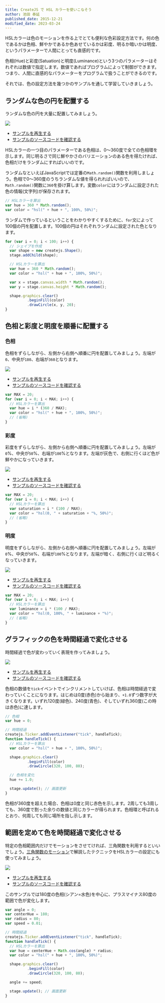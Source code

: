```yaml
---
title: CreateJS で HSL カラーを使いこなそう
author: 池田 泰延
published_date: 2015-12-21
modified_date: 2023-03-24
---
```


HSLカラーは色のモーションを作る上でとても便利な色彩設定方法です。何の色であるかは色相、鮮やかであるか色あせているかは彩度、明るか暗いかは明度、というパラメーターで人間にとっても直感的です。

色相(Hue)と彩度(Satuation)と明度(Luminance)という3つのパラメーターはそれぞれは数値で指定します。数値であればプログラムによって制御ができます。つまり、人間に直感的なパラメーターをプログラムで扱うことができるのです。

それでは、色の設定方法を幾つかのサンプルを通して学習していきましょう。

## ランダムな色の円を配置する

ランダムな色の円を大量に配置してみましょう。

![](../imgs/color_hsl_dots.html.png)

- [サンプルを再生する](https://ics-creative.github.io/tutorial-createjs/samples/color_hsl_dots.html)
- [サンプルのソースコードを確認する](../samples/color_hsl_dots.html)

HSLカラーの一つ目のパラメーターである色相は、0〜360度で全ての色相環を示します。同じ明るさで同じ鮮やかさのバリエーションのある色を得たければ、色相だけをランダムにすればいいのです。

ランダムなといえばJavaScriptでは定番の`Math.random()`関数を利用しましょう。色相で0〜360度のうちランダムな値を得られればいいので、`Math.random()`関数に`360`を掛け算します。変数`color`にはランダムに設定された色の情報(文字列)が保存されます。

```js
// HSLカラーを算出
var hue = 360 * Math.random();
var color = "hsl(" + hue + ", 100%, 50%)";
```

ランダムで作っているということをわかりやすくするために、`for`文によって100個の円を配置します。100個の円はそれぞれランダムに設定された色となります。

```js
for (var i = 0; i < 100; i++) {
  // シェイプを作成
  var shape = new createjs.Shape();
  stage.addChild(shape);

  // HSLカラーを算出
  var hue = 360 * Math.random();
  var color = "hsl(" + hue + ", 100%, 50%)";

  var x = stage.canvas.width * Math.random();
  var y = stage.canvas.height * Math.random();

  shape.graphics.clear()
          .beginFill(color)
          .drawCircle(x, y, 20);
}
```

## 色相と彩度と明度を順番に配置する

### 色相

色相をずらしながら、左側から右側へ順番に円を配置してみましょう。左端が`0`、中央が`180`、右端が`360`となります。

![](../imgs/color_hsl_dots_hue.html.png)

- [サンプルを再生する](https://ics-creative.github.io/tutorial-createjs/samples/color_hsl_dots_hue.html)
- [サンプルのソースコードを確認する](../samples/color_hsl_dots_hue.html)


```js
var MAX = 20;
for (var i = 0; i < MAX; i++) {
  // HSLカラーを算出
  var hue = i * (360 / MAX);
  var color = "hsl(" + hue + ", 100%, 50%)";
  // (省略)
}
```

### 彩度

彩度をずらしながら、左側から右側へ順番に円を配置してみましょう。左端が`0`%、中央が`50`%、右端が`100`%となります。左端が灰色で、右側に行くほど色が鮮やかになっていきます。

![](../imgs/color_hsl_dots_satuation.html.png)

- [サンプルを再生する](https://ics-creative.github.io/tutorial-createjs/samples/color_hsl_dots_satuation.html)
- [サンプルのソースコードを確認する](../samples/color_hsl_dots_satuation.html)

```js
var MAX = 20;
for (var i = 0; i < MAX; i++) {
  // HSLカラーを算出
  var saturation = i * (100 / MAX);
  var color = "hsl(0, " + saturation + "%, 50%)";
  // (省略)
}
```

### 明度

明度をずらしながら、左側から右側へ順番に円を配置してみましょう。左端が`0`%、中央が`50`%、右端が`100`%となります。左端が暗く、右側に行くほど明るくなっていきます。

![](../imgs/color_hsl_dots_luminance.html.png)

- [サンプルを再生する](https://ics-creative.github.io/tutorial-createjs/samples/color_hsl_dots_luminance.html)
- [サンプルのソースコードを確認する](../samples/color_hsl_dots_luminance.html)


```js
var MAX = 20;
for (var i = 0; i < MAX; i++) {
  // HSLカラーを算出
  var luminance = i * (100 / MAX);
  var color = "hsl(0, 100%, " + luminance + "%)";
  // (省略)
}
```


## グラフィックの色を時間経過で変化させる

時間経過で色が変わっていく表現を作ってみましょう。

![](../imgs/color_hsl_motion.html.png)

- [サンプルを再生する](https://ics-creative.github.io/tutorial-createjs/samples/color_hsl_motion.html)
- [サンプルのソースコードを確認する](../samples/color_hsl_motion.html)

色相の数値を`tick`イベントでインクリメントしていけば、色相は時間経過で変わっていくことになります。はじめは0度(赤色)から始まり、`+1.0`ずつ数字が大きくなります。いずれ120度(緑色)、240度(青色)、そしていずれ360度(この時は赤色)に達します。

```js
// 色相
var hue = 0;

// 時間経過
createjs.Ticker.addEventListener("tick", handleTick);
function handleTick() {
  // HSLカラーを算出
  var color = "hsl(" + hue + ", 100%, 50%)";

  shape.graphics.clear()
          .beginFill(color)
          .drawCircle(320, 100, 80);

  // 色相を変化
  hue += 1.0;

  stage.update(); // 画面更新
}
```

色相が360度を超えた場合、色相は0度と同じ赤色を示します。2周しても3周しても、360度で割った余りの数値と同じカラーが得られます。色相環と呼ばれるとおり、何周しても同じ場所を指し示します。

## 範囲を定めて色を時間経過で変化させる

特定の色相範囲内だけでモーションをさせてければ、三角関数を利用するといいでしょう。[三角関数のモーション](math_trigonometry.md)で解説したテクニックをHSLカラーの設定にも使ってみましょう。

![](../imgs/color_hsl_sin.html.png)

- [サンプルを再生する](https://ics-creative.github.io/tutorial-createjs/samples/color_hsl_sin.html)
- [サンプルのソースコードを確認する](../samples/color_hsl_sin.html)

このサンプルでは180度の色相(シアン=水色)を中心に、プラスマイナス80度の範囲で色が変化します。

```js
var angle = 0;
var centerHue = 180;
var radius = 80;
var speed = 0.01;

// 時間経過
createjs.Ticker.addEventListener("tick", handleTick);
function handleTick() {
  // HSLカラーを算出
  var hue = centerHue + Math.cos(angle) * radius;
  var color = "hsl(" + hue + ", 100%, 50%)";

  shape.graphics.clear()
          .beginFill(color)
          .drawCircle(320, 100, 80);

  angle += speed;

  stage.update(); // 画面更新
}
```
